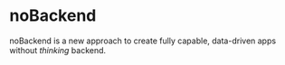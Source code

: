 noBackend
=========

noBackend is a new approach to create fully capable, data-driven apps without *thinking* backend.
